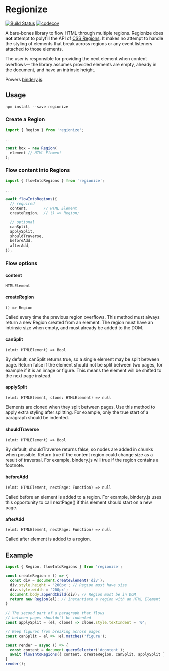 # Regionize

[![Build Status](https://travis-ci.org/evnbr/regionize.svg?branch=master)](https://travis-ci.org/evnbr/regionize)
[![codecov](https://codecov.io/gh/evnbr/regionize/branch/master/graph/badge.svg)](https://codecov.io/gh/evnbr/regionize)

A bare-bones library to flow HTML through multiple regions. Regionize does **not** attempt to polyfill the API of [CSS Regions](http://alistapart.com/blog/post/css-regions-considered-harmful). It makes no attempt to handle the styling of elements that break across regions or any event listeners
attached to those elements.

The user is responsible for providing the next element when content
overflows— the library assumes provided elements are empty, already in the document, and
have an intrinsic height.

Powers [bindery.js](https://evanbrooks.info/bindery/).

## Usage

```
npm install --save regionize
```

### Create a Region

```js
import { Region } from 'regionize';

...

const box = new Region(
  element // HTML Element
);
```

### Flow content into Regions

```js
import { flowIntoRegions } from 'regionize';

...

await flowIntoRegions({
  // required
  content,       // HTML Element
  createRegion,  // () => Region;

  // optional
  canSplit,
  applySplit,
  shouldTraverse,
  beforeAdd,
  afterAdd,
});
```

### Flow options

#### content
`HTMLElement`

#### createRegion
`() => Region`

Called every time the previous region overflows. This method must always
return a new Region created from an element. The region
must have an intrinsic size when empty, and must already
be added to the DOM.

#### canSplit
`(elmt: HTMLElement) => Bool`

By default, canSplit returns true, so a single element may be split between page.
Return false if the element should not be split between two pages,
for example if it is an image or figure. This
means the element will be shifted to the next page instead.

#### applySplit
`(elmt: HTMLElement, clone: HTMLElement) => null`

Elements are cloned when they split between pages. Use this method
to apply extra styling after splitting. For example, only the true
start of a paragraph should be indented.

#### shouldTraverse
`(elmt: HTMLElement) => Bool`

By default, shouldTraverse returns false, so nodes are added in chunks when
possible. Return true if the content region could change size as a result of
traversal. For example, bindery.js will true if the region contains a footnote.

#### beforeAdd
`(elmt: HTMLElement, nextPage: Function) => null`

Called before an element is added to a region. For example,
bindery.js uses this opportunity to call nextPage() if this element
should start on a new page.

#### afterAdd
`(elmt: HTMLElement, nextPage: Function) => null`

Called after element is added to a region.


## Example
```js
import { Region, flowIntoRegions } from 'regionize';

const createRegion = () => {
  const div = document.createElement('div');
  div.style.height = '200px'; // Region must have size
  div.style.width = '200px';
  document.body.appendChild(div); // Region must be in DOM
  return new Region(el); // Instantiate a region with an HTML Element
}

// The second part of a paragraph that flows
// between pages shouldn't be indented
const applySplit = (el, clone) => clone.style.textIndent = '0';

// Keep figures from breaking across pages
const canSplit = el => !el.matches('figure');

const render = async () => {
  const content = document.querySelector('#content');
  await flowIntoRegions({ content, createRegion, canSplit, applySplit });
}
render();
```

